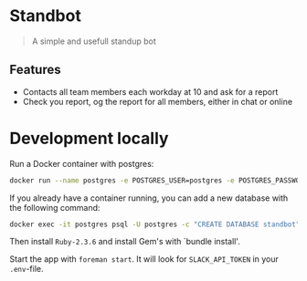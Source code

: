 Standbot
========

> A simple and usefull standup bot

## Features

* Contacts all team members each workday at 10 and ask for a report
* Check you report, og the report for all members, either in chat or online


# Development locally

Run a Docker container with postgres:
```bash
docker run --name postgres -e POSTGRES_USER=postgres -e POSTGRES_PASSWORD=postgres -e POSTGRES_DB=standbot -p 5432:5432 -d postgres:latest
```

If you already have a container running, you can add a new database with the following command:
```bash
docker exec -it postgres psql -U postgres -c "CREATE DATABASE standbot"
```

Then install `Ruby-2.3.6` and install Gem's with `bundle install'.

Start the app with `foreman start`. It will look for `SLACK_API_TOKEN` in your `.env`-file.
